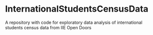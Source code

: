 # InternationalStudentsCensusData
A repository with code for exploratory data analysis of international students census data from IIE Open Doors
